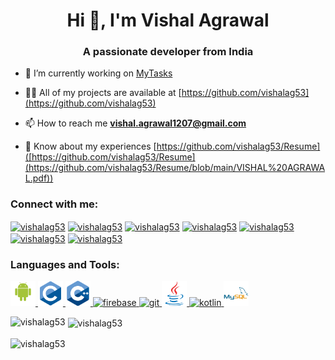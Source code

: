 <h1 align="center">Hi 👋, I'm Vishal Agrawal</h1>
<h3 align="center">A passionate developer from India</h3>

- 🔭 I’m currently working on [MyTasks](https://github.com/vishalag53/MyTasks)

- 👨‍💻 All of my projects are available at [https://github.com/vishalag53](https://github.com/vishalag53)

- 📫 How to reach me **vishal.agrawal1207@gmail.com**

- 📄 Know about my experiences [https://github.com/vishalag53/Resume]([https://github.com/vishalag53/Resume](https://github.com/vishalag53/Resume/blob/main/VISHAL%20AGRAWAL.pdf))

<h3 align="left">Connect with me:</h3>
<p align="left">
<a href="https://twitter.com/vishalag53" target="blank"><img align="center" src="https://raw.githubusercontent.com/rahuldkjain/github-profile-readme-generator/master/src/images/icons/Social/twitter.svg" alt="vishalag53" height="30" width="40" /></a>
<a href="https://linkedin.com/in/vishalag53" target="blank"><img align="center" src="https://raw.githubusercontent.com/rahuldkjain/github-profile-readme-generator/master/src/images/icons/Social/linked-in-alt.svg" alt="vishalag53" height="30" width="40" /></a>
<a href="https://instagram.com/vishalag53" target="blank"><img align="center" src="https://raw.githubusercontent.com/rahuldkjain/github-profile-readme-generator/master/src/images/icons/Social/instagram.svg" alt="vishalag53" height="30" width="40" /></a>
<a href="https://www.codechef.com/users/vishalag53" target="blank"><img align="center" src="https://cdn.jsdelivr.net/npm/simple-icons@3.1.0/icons/codechef.svg" alt="vishalag53" height="30" width="40" /></a>
<a href="https://codeforces.com/profile/vishalag53" target="blank"><img align="center" src="https://raw.githubusercontent.com/rahuldkjain/github-profile-readme-generator/master/src/images/icons/Social/codeforces.svg" alt="vishalag53" height="30" width="40" /></a>
<a href="https://www.leetcode.com/vishalag53" target="blank"><img align="center" src="https://raw.githubusercontent.com/rahuldkjain/github-profile-readme-generator/master/src/images/icons/Social/leet-code.svg" alt="vishalag53" height="30" width="40" /></a>
<a href="https://auth.geeksforgeeks.org/user/vishalag53" target="blank"><img align="center" src="https://raw.githubusercontent.com/rahuldkjain/github-profile-readme-generator/master/src/images/icons/Social/geeks-for-geeks.svg" alt="vishalag53" height="30" width="40" /></a>
</p>

<h3 align="left">Languages and Tools:</h3>
<p align="left"> <a href="https://developer.android.com" target="_blank" rel="noreferrer"> <img src="https://raw.githubusercontent.com/devicons/devicon/master/icons/android/android-original-wordmark.svg" alt="android" width="40" height="40"/> </a> <a href="https://www.cprogramming.com/" target="_blank" rel="noreferrer"> <img src="https://raw.githubusercontent.com/devicons/devicon/master/icons/c/c-original.svg" alt="c" width="40" height="40"/> </a> <a href="https://www.w3schools.com/cpp/" target="_blank" rel="noreferrer"> <img src="https://raw.githubusercontent.com/devicons/devicon/master/icons/cplusplus/cplusplus-original.svg" alt="cplusplus" width="40" height="40"/> </a> <a href="https://firebase.google.com/" target="_blank" rel="noreferrer"> <img src="https://www.vectorlogo.zone/logos/firebase/firebase-icon.svg" alt="firebase" width="40" height="40"/> </a> <a href="https://git-scm.com/" target="_blank" rel="noreferrer"> <img src="https://www.vectorlogo.zone/logos/git-scm/git-scm-icon.svg" alt="git" width="40" height="40"/> </a> <a href="https://www.java.com" target="_blank" rel="noreferrer"> <img src="https://raw.githubusercontent.com/devicons/devicon/master/icons/java/java-original.svg" alt="java" width="40" height="40"/> </a> <a href="https://kotlinlang.org" target="_blank" rel="noreferrer"> <img src="https://www.vectorlogo.zone/logos/kotlinlang/kotlinlang-icon.svg" alt="kotlin" width="40" height="40"/> </a> <a href="https://www.mysql.com/" target="_blank" rel="noreferrer"> <img src="https://raw.githubusercontent.com/devicons/devicon/master/icons/mysql/mysql-original-wordmark.svg" alt="mysql" width="40" height="40"/> </a> </p>

<p><img align="left" src="https://github-readme-stats.vercel.app/api/top-langs?username=vishalag53&show_icons=true&locale=en&layout=compact" alt="vishalag53" /></p>

<p>&nbsp;<img align="center" src="https://github-readme-stats.vercel.app/api?username=vishalag53&show_icons=true&locale=en" alt="vishalag53" /></p>

<p><img align="center" src="https://github-readme-streak-stats.herokuapp.com/?user=vishalag53&" alt="vishalag53" /></p>
